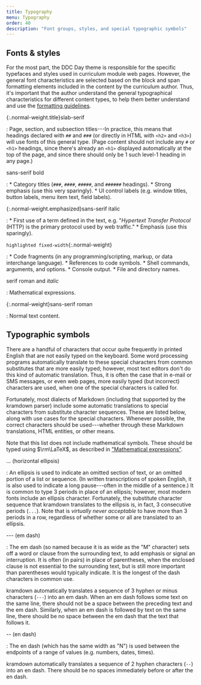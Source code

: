 ```yaml
---
title: Typography
menu: Typography
order: 40
description: "Font groups, styles, and special typographic symbols"
---
```


## Fonts &amp; styles

For the most part, the DDC Day theme is responsible for the specific typefaces and styles used in curriculum module web pages. However, the general font characteristics are selected based on the block and span formatting elements included in the content by the curriculum author. Thus, it's important that the author understand the general typographical characteristics for different content types, to help them better understand and use the [formatting guidelines](formatting.md).

{:.normal-weight.title}slab-serif

: Page, section, and subsection titles---In practice, this means that headings declared with `##` and `###` (or directly in HTML with `<h2>` and `<h3>`) will use fonts of this general type. (Page content should not include any `#` or `<h1>` headings, since there's already an `<h1>` displayed automatically at the top of the page, and since there should only be 1 such level-1 heading in any page.)

sans-serif bold

: 
    * Category titles (`###`, `####`, `#####`, and `######` headings).
    * Strong emphasis (use this very sparingly).
    * UI control labels (e.g. window titles, button labels, menu item text, field labels).

{:.normal-weight.emphasized}sans-serif italic

: 
    * First use of a term defined in the text, e.g. "_Hypertext Transfer Protocol_ (HTTP) is the primary protocol used by web traffic."
    * Emphasis (use this sparingly).
    
`highlighted fixed-width`{:.normal-weight}

: 
    * Code fragments (in any programming/scripting, markup, or data interchange language).
    * References to code symbols.
    * Shell commands, arguments, and options.
    * Console output.
    * File and directory names.
    
$\text{serif roman and }italic$

: Mathematical expressions.

{:.normal-weight}sans-serif roman

: Normal text content.

## Typographic symbols

There are a handful of characters that occur quite frequently in printed English that are not easily typed on the keyboard. Some word processing programs automatically translate to these special characters from common substitutes that are more easily typed; however, most text editors don't do this kind of automatic translation. Thus, it is often the case that in e-mail or SMS messages, or even web pages, more easily typed (but incorrect) characters are used, when one of the special characters is called for. 

Fortunately, most dialects of Markdown (including that supported by the kramdown parser) include some automatic translations to special characters from substitute character sequences. These are listed below, along with use cases for the special characters. Whenever possible, the correct characters should be used---whether through these Markdown translations, HTML entities, or other means.

Note that this list does not include mathematical symbols. These should be typed using $\rm\LaTeX$, as described in ["Mathematical expressions"](formatting.md#mathematical-expressions).

... (horizontal ellipsis)

: An ellipsis is used to indicate an omitted section of text, or an omitted portion of a list or sequence. (In written transcriptions of spoken English, it is also used to indicate a long pause---often in the middle of a sentence.) It is common to type 3 periods in place of an ellipsis; however, most modern fonts include an ellipsis character. Fortunately, the substitute character sequence that kramdown translates to the ellipsis is, in fact, 3 consecutive periods (`...`). Note that is _virtually never acceptable_ to have more than 3 periods in a row, regardless of whether some or all are translated to an ellipsis.

--- (em dash)

: The em dash (so named because it is as wide as the "M" character) sets off a word or clause from the surrounding text, to add emphasis or signal an interruption. It is often (in pairs) in place of parentheses, when the enclosed clause is not essential to the surrounding text, but is still more important than parentheses would typically indicate. It is the longest of the dash characters in common use. 

kramdown automatically translates a sequence of 3 hyphen or minus characters (`---`) into an em dash. When an em dash follows some text on the same line, there should not be a space between the preceding text and the em dash. Similarly, when an em dash is followed by text on the same line, there should be no space between the em dash that the text that follows it.

-- (en dash)

: The en dash (which has the same width as "N") is used between the endpoints of a range of values (e.g. numbers, dates, times). 

kramdown automatically translates a sequence of 2 hyphen characters (`--`) into an en dash. There should be no spaces immediately before or after the en dash.
